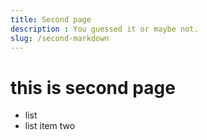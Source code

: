 ```yaml
---
title: Second page
description : You guessed it or maybe not.
slug: /second-markdown
---
```


# this is second page

- list 
- list item two
